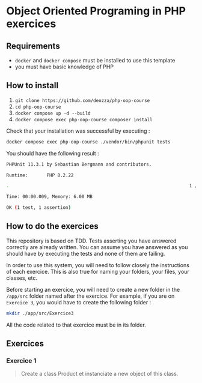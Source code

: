 # Object Oriented Programing in PHP exercices

## Requirements

- `docker` and `docker compose` must be installed to use this template
- you must have basic knowledge of PHP

## How to install

1. `git clone https://github.com/deozza/php-oop-course`
2. `cd php-oop-course`
3. `docker compose up -d --build`
4. `docker compose exec php-oop-course composer install`

Check that your installation was successful by executing :

```bash
docker compose exec php-oop-course ./vendor/bin/phpunit tests
```

You should have the following result :

```bash
PHPUnit 11.3.1 by Sebastian Bergmann and contributors.

Runtime:       PHP 8.2.22

.                                                                   1 / 1 (100%)

Time: 00:00.009, Memory: 6.00 MB

OK (1 test, 1 assertion)
```

## How to do the exercices

This repository is based on TDD. Tests asserting you have answered correctly are already written. You can assume you have answered as you should have by executing the tests and none of them are failing.

In order to use this system, you will need to follow closely the instructions of each exercice. This is also true for naming your folders, your files, your classes, etc.

Before starting an exercice, you will need to create a new folder in the `/app/src` folder named after the exercice. For example, if you are on `Exercice 3`, you would have to create the following folder : 

```bash
mkdir ./app/src/Exercice3
```

All the code related to that exercice must be in its folder.

## Exercices

### Exercice 1

> Create a class Product et instanciate a new object of this class.
